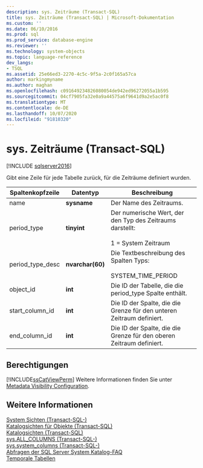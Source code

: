 ```yaml
---
description: sys. Zeiträume (Transact-SQL)
title: sys. Zeiträume (Transact-SQL) | Microsoft-Dokumentation
ms.custom: ''
ms.date: 06/10/2016
ms.prod: sql
ms.prod_service: database-engine
ms.reviewer: ''
ms.technology: system-objects
ms.topic: language-reference
dev_langs:
- TSQL
ms.assetid: 25e66ed3-2270-4c5c-9f5a-2c0f165a57ca
author: markingmyname
ms.author: maghan
ms.openlocfilehash: c091649234826080054de942ed96272055a1b595
ms.sourcegitcommit: 04cf7905fa32e0a9a44575a6f9641d9a2e5ac0f8
ms.translationtype: MT
ms.contentlocale: de-DE
ms.lasthandoff: 10/07/2020
ms.locfileid: "91810320"
---
```

# <a name="sysperiods-transact-sql"></a>sys. Zeiträume (Transact-SQL)
[!INCLUDE [sqlserver2016](../../includes/applies-to-version/sqlserver2016.md)]

  Gibt eine Zeile für jede Tabelle zurück, für die Zeiträume definiert wurden.  
  
|Spaltenkopfzeile|Datentyp|Beschreibung|  
|-------------------|---------------|-----------------|  
|name|**sysname**|Der Name des Zeitraums.|  
|period_type|**tinyint**|Der numerische Wert, der den Typ des Zeitraums darstellt:<br /><br /> 1 = System Zeitraum|  
|period_type_desc|**nvarchar(60)**|Die Textbeschreibung des Spalten Typs:<br /><br /> SYSTEM_TIME_PERIOD|  
|object_id|**int**|Die ID der Tabelle, die die period_type Spalte enthält.|  
|start_column_id|**int**|Die ID der Spalte, die die Grenze für den unteren Zeitraum definiert.|  
|end_column_id|**int**|Die ID der Spalte, die die Grenze für den oberen Zeitraum definiert.|  
  
## <a name="permissions"></a>Berechtigungen  
 [!INCLUDE[ssCatViewPerm](../../includes/sscatviewperm-md.md)] Weitere Informationen finden Sie unter [Metadata Visibility Configuration](../../relational-databases/security/metadata-visibility-configuration.md).  
  
## <a name="see-also"></a>Weitere Informationen  
 [System Sichten &#40;Transact-SQL-&#41;](../../t-sql/language-reference.md)   
 [Katalogsichten für Objekte &#40;Transact-SQL&#41;](../../relational-databases/system-catalog-views/object-catalog-views-transact-sql.md)   
 [Katalogsichten &#40;Transact-SQL&#41;](../../relational-databases/system-catalog-views/catalog-views-transact-sql.md)   
 [sys.ALL_COLUMNS &#40;Transact-SQL-&#41;](../../relational-databases/system-catalog-views/sys-all-columns-transact-sql.md)   
 [sys.system_columns &#40;Transact-SQL-&#41;](../../relational-databases/system-catalog-views/sys-system-columns-transact-sql.md)   
 [Abfragen der SQL Server System Katalog-FAQ](../../relational-databases/system-catalog-views/querying-the-sql-server-system-catalog-faq.md)   
 [Temporale Tabellen](../../relational-databases/tables/temporal-tables.md)  
  
